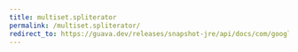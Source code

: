 ```yaml
---
title: multiset.spliterator
permalink: /multiset.spliterator/
redirect_to: https://guava.dev/releases/snapshot-jre/api/docs/com/google/common/collect/Multiset.html#spliterator--
---
```


